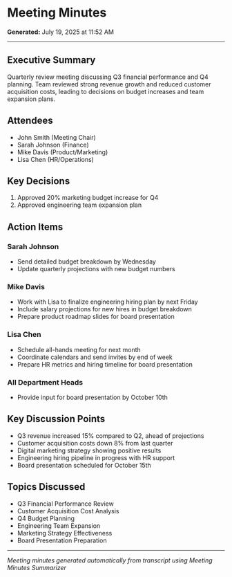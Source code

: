 # Meeting Minutes

**Generated:** July 19, 2025 at 11:52 AM

---

## Executive Summary

Quarterly review meeting discussing Q3 financial performance and Q4 planning. Team reviewed strong revenue growth and reduced customer acquisition costs, leading to decisions on budget increases and team expansion plans.

## Attendees

- John Smith (Meeting Chair)
- Sarah Johnson (Finance)
- Mike Davis (Product/Marketing)
- Lisa Chen (HR/Operations)

## Key Decisions

1. Approved 20% marketing budget increase for Q4
2. Approved engineering team expansion plan

## Action Items

### Sarah Johnson
- Send detailed budget breakdown by Wednesday
- Update quarterly projections with new budget numbers

### Mike Davis
- Work with Lisa to finalize engineering hiring plan by next Friday
- Include salary projections for new hires in budget breakdown
- Prepare product roadmap slides for board presentation

### Lisa Chen
- Schedule all-hands meeting for next month
- Coordinate calendars and send invites by end of week
- Prepare HR metrics and hiring timeline for board presentation

### All Department Heads
- Provide input for board presentation by October 10th

## Key Discussion Points

- Q3 revenue increased 15% compared to Q2, ahead of projections
- Customer acquisition costs down 8% from last quarter
- Digital marketing strategy showing positive results
- Engineering hiring pipeline in progress with HR support
- Board presentation scheduled for October 15th

## Topics Discussed

- Q3 Financial Performance Review
- Customer Acquisition Cost Analysis
- Q4 Budget Planning
- Engineering Team Expansion
- Marketing Strategy Effectiveness
- Board Presentation Preparation

---

*Meeting minutes generated automatically from transcript using Meeting Minutes Summarizer*